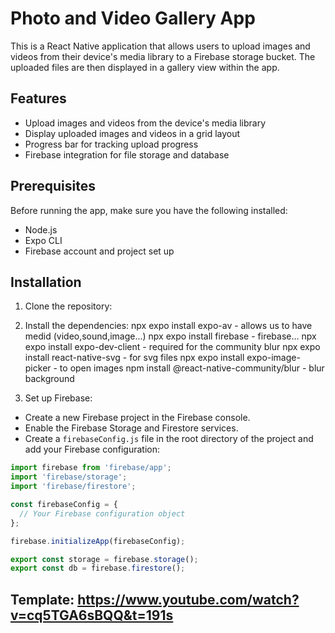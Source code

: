 # Photo and Video Gallery App

This is a React Native application that allows users to upload images and videos from their device's media library to a Firebase storage bucket. The uploaded files are then displayed in a gallery view within the app.

## Features

- Upload images and videos from the device's media library
- Display uploaded images and videos in a grid layout
- Progress bar for tracking upload progress
- Firebase integration for file storage and database

## Prerequisites

Before running the app, make sure you have the following installed:

- Node.js
- Expo CLI
- Firebase account and project set up

## Installation

1. Clone the repository:
2. Install the dependencies:
		npx expo install expo-av - allows us to have medid (video,sound,image...)
		npx expo install firebase - firebase...
		npx expo install expo-dev-client - required for the community blur
		npx expo install react-native-svg - for svg files
		npx expo install expo-image-picker - to open images
		npm install @react-native-community/blur - blur background

4. Set up Firebase:

- Create a new Firebase project in the Firebase console.
- Enable the Firebase Storage and Firestore services.
- Create a `firebaseConfig.js` file in the root directory of the project and add your Firebase configuration:

```javascript
import firebase from 'firebase/app';
import 'firebase/storage';
import 'firebase/firestore';

const firebaseConfig = {
  // Your Firebase configuration object
};

firebase.initializeApp(firebaseConfig);

export const storage = firebase.storage();
export const db = firebase.firestore();

``````
## Template: https://www.youtube.com/watch?v=cq5TGA6sBQQ&t=191s
